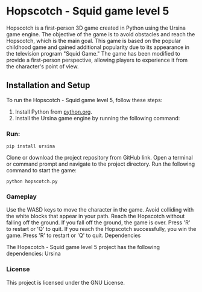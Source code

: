 # Hopscotch - Squid game level 5

Hopscotch is a first-person 3D game created in Python using the Ursina game engine. The objective of the game is to avoid obstacles and reach the Hopscotch, which is the main goal. This game is based on the popular childhood game and gained additional popularity due to its appearance in the television program "Squid Game." The game has been modified to provide a first-person perspective, allowing players to experience it from the character's point of view.

## Installation and Setup

To run the Hopscotch - Squid game level 5, follow these steps:

1. Install Python from [python.org](https://www.python.org).
2. Install the Ursina game engine by running the following command:

### Run:
```pip install ursina```

Clone or download the project repository from GitHub link.
Open a terminal or command prompt and navigate to the project directory.
Run the following command to start the game:

```python hopscotch.py```

### Gameplay
Use the WASD keys to move the character in the game.
Avoid colliding with the white blocks that appear in your path.
Reach the Hopscotch without falling off the ground.
If you fall off the ground, the game is over. Press 'R' to restart or 'Q' to quit.
If you reach the Hopscotch successfully, you win the game. Press 'R' to restart or 'Q' to quit.
Dependencies

The Hopscotch - Squid game level 5 project has the following dependencies:
Ursina 


### License
This project is licensed under the GNU License.
